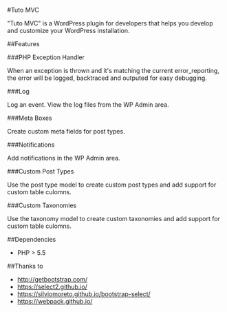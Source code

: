 #Tuto MVC


"Tuto MVC" is a WordPress plugin for developers that helps you develop and customize your WordPress installation.


##Features


###PHP Exception Handler

When an exception is thrown and it's matching the current error_reporting, the error will be logged, backtraced and outputed for easy debugging.

###Log

Log an event. View the log files from the WP Admin area.

###Meta Boxes

Create custom meta fields for post types.

###Notifications

Add notifications in the WP Admin area.

###Custom Post Types

Use the post type model to create custom post types and add support for custom table culomns.

###Custom Taxonomies

Use the taxonomy model to create custom taxonomies and add support for custom table culomns.

##Dependencies

- PHP > 5.5


##Thanks to

- http://getbootstrap.com/
- https://select2.github.io/
- https://silviomoreto.github.io/bootstrap-select/
- https://webpack.github.io/

